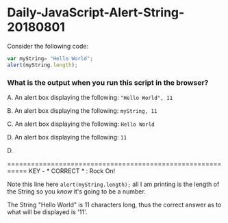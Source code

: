 # Daily-JavaScript-Alert-String-20180801


Consider the following code:
```javascript
var myString= "Hello World";
alert(myString.length);
```

### What is the output when you run this script in the browser?
A. An alert box displaying the following: ```"Hello World", 11```

B. An alert box displaying the following: ```myString, 11```

C. An alert box displaying the following: ```Hello World```

D. An alert box displaying the following: ```11```


D. 


===========================================================
KEY - * CORRECT * : Rock On!

Note this line here ```alert(myString.length);``` all I am printing is the length of the String so you *know* it's going to be a number.

The String "Hello World" is 11 characters long, thus the correct answer as to what will be displayed is '11'.
